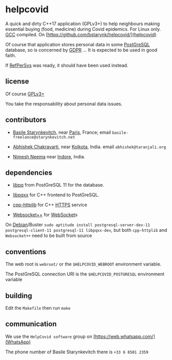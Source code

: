 # helpcovid

A quick and dirty C++17 application (GPLv3+) to help neighbours making
essential buying (food, medicine) during Covid epidemics. For Linux
only. [GCC](http://gcc.gnu.org/) compiled. On [https://github.com/bstarynk/helpcovid/](helpcovid)

Of course that application stores personal data in some
[PostGreSQL](http://postgresql.org/) database, so is concerned by
[GDPR](https://en.wikipedia.org/wiki/General_Data_Protection_Regulation)
... It is expected to be used in good faith.

If [RefPerSys](http://refpersys.org/) was ready, it should have been
used instead.


## license

Of course [GPLv3+](https://www.gnu.org/licenses/gpl-3.0.en.html)

You take the responsability about personal data issues.

## contributors

* [Basile Starynkevitch](http://starynkevitch.net/Basile/), near [Paris](https://en.wikipedia.org/wiki/Paris), France; email `basile-freelance@starynkevitch.net` 

* [Abhishek Chakravarti](http://taranjali.org/aboutme), near [Kolkota](https://en.wikipedia.org/wiki/Kolkata), India. email `abhishek@taranjali.org` 

* [Nimesh Neema](http://nimeshneema.com/) near [Indore](https://en.wikipedia.org/wiki/Indore), India.

## dependencies

* [libpq](https://www.postgresql.org/docs/11/libpq.html) from PostGreSQL 11 for the database.

* [libpqxx](http://pqxx.org/development/libpqxx) for C++ frontend to PostGreSQL.

* [cpp-httplib](https://github.com/yhirose/cpp-httplib) for C++ [HTTPS](https://en.wikipedia.org/wiki/HTTPS) service

* [Websocket++](https://github.com/zaphoyd/websocketpp) for [WebSocket](https://en.wikipedia.org/wiki/WebSocket)s

On  [Debian](https://debian.org/)/Buster `sudo aptitude install postgresql-server-dev-11
postgresql-client-11 postgresql-11 libpqxx-dev`, but both
`cpp-httplib` and `Websocket++` need to be built from source


## conventions

The web root is `webroot/` or the `$HELPCOVID_WEBROOT` environment variable.

The PostGreSQL connection URI is the `$HELPCOVID_POSTGRESQL` environment variable

## building

Edit the `Makefile` then run `make`

## communication

We use the `HelpCovid software` group on [https://web.whatsapp.com/](WhatsApp)

The phone number of Basile Starynkevitch there is `+33 6 8501 2359`
